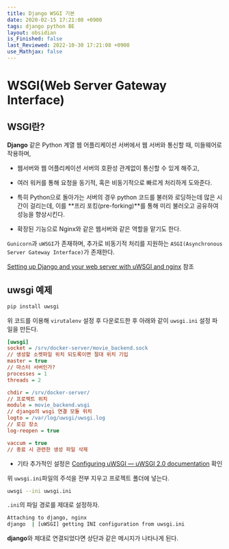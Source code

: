 ```yaml
---
title: Django WSGI 기본
date: 2020-02-15 17:21:08 +0900
tags: django python BE
layout: obsidian
is_Finished: false
last_Reviewed: 2022-10-30 17:21:08 +0900
use_Mathjax: false
---
```

# WSGI(Web Server Gateway Interface)

## WSGI란?

**Django** 같은 Python 계열 웹 어플리케이션 서버에서 웹 서버와 통신할 때, 미들웨어로 작용하며,

- 웹서버와 웹 어플리케이션 서버의 호환성 관계없이 통신할 수 있게 해주고, 

- 여러 워커를 통해 요청을 동기적, 혹은 비동기적으로 빠르게 처리하게 도와준다. 

- 특히 Python으로 돌아가는 서버의 경우 python 코드를 불러와 로딩하는데 많은 시간이 걸리는데, 이를 **프리 포킹(pre-forking)**를 통해 미리 불러오고 공유하여 성능을 향상시킨다.

- 확장된 기능으로 Nginx와 같은 웹서버와 같은 역할을 맡기도 한다.

`Gunicorn`과 `uWSGI`가 존재하며, 추가로 비동기적 처리를 지원하는 `ASGI(Asynchronous Server Gateway Interface)`가 존재한다.

[Setting up Django and your web server with uWSGI and nginx](https://uwsgi.readthedocs.io/en/latest/tutorials/Django_and_nginx.html) 참조

## uwsgi 예제

```bash
pip install uwsgi
```

위 코드를 이용해 `virutalenv` 설정 후 다운로드한 후 아래와 같이 `uwsgi.ini` 설정 파일을 만든다.

```ini
[uwsgi]
socket = /srv/docker-server/movie_backend.sock 
// 생성할 소켓파일 위치 되도록이면 절대 위치 기입
master = true 
// 마스터 서버인가?
processes = 1
threads = 2

chdir = /srv/docker-server/
// 프로젝트 위치
module = movie_backend.wsgi
// django의 wsgi 연결 모듈 위치
logto = /var/log/uwsgi/uwsgi.log
// 로깅 장소
log-reopen = true 

vaccum = true
// 종료 시 관련한 생성 파일 삭제
```

- 기타 추가적인 설정은 [Configuring uWSGI &mdash; uWSGI 2.0 documentation](https://uwsgi-docs.readthedocs.io/en/latest/Configuration.html#loading-configuration-files) 확인

위 `uwsgi.ini`파일의 주석을 전부 지우고 프로젝트 폴더에 넣는다.

```bash
uwsgi --ini uwsgi.ini
```

`.ini`의 파일 경로를 제대로 설정하자.

```bash
Attaching to django, nginx
django  | [uWSGI] getting INI configuration from uwsgi.ini
```

**django**와 제대로 연결되었다면 상단과 같은 메시지가 나타나게 된다.
